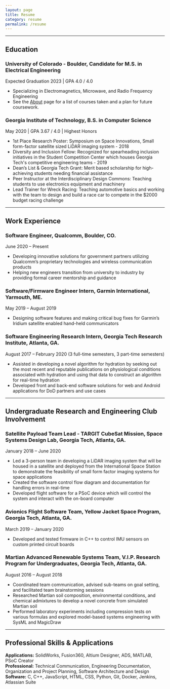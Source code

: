 ```yaml
---
layout: page
title: Resume
category: resume
permalink: /resume
---
```


---

## Education

### University of Colorado - Boulder, Candidate for M.S. in Electrical Engineering
Expected Graduation 2023 | GPA 4.0 / 4.0
* Specializing in Electromagnetics, Microwave, and Radio Frequency Engineering
* See the [About](https://lorinachey.github.io/about) page for a list of courses taken and a plan for future coursework.

### Georgia Institute of Technology, B.S. in Computer Science
May 2020 | GPA 3.67 / 4.0 | Highest Honors
* 1st Place Research Poster: Symposium on Space Innovations, Small form-factor satellite sized LiDAR imaging system - 2018
* Diversity and Inclusion Fellow: Recognized for spearheading inclusion initiatives in the Student Competition Center which houses Georgia Tech's competitive engineering teams - 2019
* Dean’s List & Georgia Tech Grant: Merit based scholarship for high-achieving students needing financial assistance
* Peer Instructor at the Interdisciplinary Design Commons: Teaching students to use electronics equipment and machinery
* Lead Trainer for Wreck Racing: Teaching automotive basics and working with the team to design and build a race car to compete in the $2000 budget racing challenge

---

## Work Experience
### Software Engineer, Qualcomm, Boulder, CO.                           
June 2020 – Present
* Developing innovative solutions for government partners utilizing Qualcomm’s proprietary technologies and wireless communication products
* Helping new engineers transition from university to industry by providing formal career mentorship and guidance
### Software/Firmware Engineer Intern, Garmin International, Yarmouth, ME.                           
May 2019 – August 2019
* Designing software features and making critical bug fixes for Garmin’s Iridium satellite enabled hand-held communicators
### Software Engineering Research Intern, Georgia Tech Research Institute, Atlanta, GA.
August 2017 – February 2020 (3 full-time semesters, 3 part-time semesters)
* Assisted in developing a novel algorithm for hydration by seeking out the most recent and reputable publications on physiological conditions associated with hydration and using that data to construct an algorithm for real-time hydration
* Developed front and back-end software solutions for web and Android applications for DoD partners and use cases

---

## Undergraduate Research and Engineering Club Involvement
### Satellite Payload Team Lead - TARGIT CubeSat Mission, Space Systems Design Lab, Georgia Tech, Atlanta, GA.
January 2018 – June 2020
* Led a 3-person team in developing a LiDAR imaging system that will be housed in a satellite and deployed from the International Space Station to demonstrate the feasibility of small form factor imaging systems for space applications
* Created the software control flow diagram and documentation for handling errors in real-time
* Developed flight software for a PSoC device which will control the system and interact with the on-board computer

### Avionics Flight Software Team, Yellow Jacket Space Program, Georgia Tech, Atlanta, GA.                           
March 2019 – January 2020
* Developed and tested firmware in C++ to control IMU sensors on custom printed circuit boards

### Martian Advanced Renewable Systems Team, V.I.P. Research Program for Undergraduates, Georgia Tech, Atlanta, GA.                           
August 2016 – August 2018
* Coordinated team communication, advised sub-teams on goal setting, and facilitated team brainstorming sessions 
* Researched Martian soil composition, environmental conditions, and chemical admixtures to develop a novel concrete from simulated Martian soil
* Performed laboratory experiments including compression tests on various formulas and explored model-based systems engineering with SysML and MagicDraw

---

## Professional Skills & Applications
**Applications:** SolidWorks, Fusion360, Altium Designer, ADS, MATLAB, PSoC Creator \
**Professional:** Technical Communication, Engineering Documentation, Organization and Project Planning, Software Architecture and Design \
**Software:** C, C++, JavaScript, HTML, CSS, Python, Git, Docker, Jenkins, Atlassian Suite


